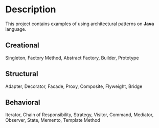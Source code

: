 # Description
This project contains examples of using architectural patterns on **Java** language.

## Creational
Singleton, Factory Method, Abstract Factory, Builder, Prototype

## Structural
Adapter, Decorator, Facade, Proxy, Composite, Flyweight, Bridge

## Behavioral
Iterator, Chain of Responsibility, Strategy, Visitor, Command, Mediator, Observer, State, Memento, Template Method
